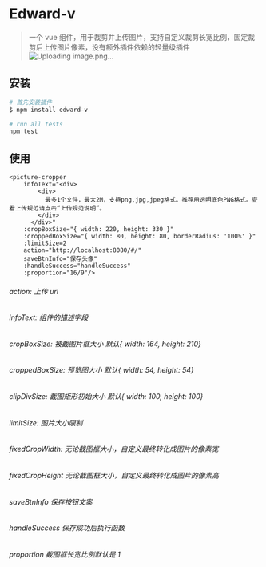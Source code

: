 # Edward-v

> 一个 vue 组件，用于裁剪并上传图片，支持自定义裁剪长宽比例，固定裁剪后上传图片像素，没有额外插件依赖的轻量级插件
> ![Uploading image.png…]()


## 安装

```bash
# 首先安装插件
$ npm install edward-v

# run all tests
npm test
```

## 使用

```
<picture-cropper
    infoText="<div>
        <div>
          最多1个文件，最大2M，支持png,jpg,jpeg格式。推荐用透明底色PNG格式。查看上传规范请点击“上传规范说明”。
        </div>
      </div>"
    :cropBoxSize="{ width: 220, height: 330 }"
    :croppedBoxSize="{ width: 80, height: 80, borderRadius: '100%' }"
    :limitSize=2
    action="http://localhost:8080/#/"
    saveBtnInfo="保存头像"
    :handleSuccess="handleSuccess"
    :proportion="16/9"/>

```

###### action: 上传 url

###### infoText: 组件的描述字段

###### cropBoxSize: 被截图片框大小 默认{ width: 164, height: 210}

###### croppedBoxSize: 预览图大小 默认{ width: 54, height: 54}

###### clipDivSize: 截图矩形初始大小 默认{ width: 100, height: 100}

###### limitSize: 图片大小限制

###### fixedCropWidth: 无论截图框大小，自定义最终转化成图片的像素宽

###### fixedCropHeight 无论截图框大小，自定义最终转化成图片的像素高

###### saveBtnInfo 保存按钮文案

###### handleSuccess 保存成功后执行函数

###### proportion 截图框长宽比例默认是 1


